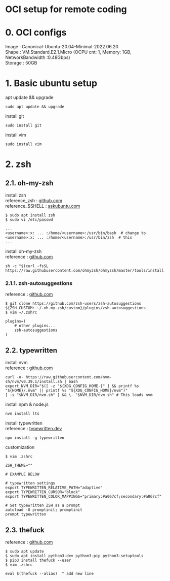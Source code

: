 OCI setup for remote coding
===

# 0. OCI configs
Image : Canonical-Ubuntu-20.04-Minimal-2022.06.20  
Shape : VM.Standard.E2.1.Micro (OCPU cnt: 1, Memory: 1GB, NetworkBandwidth :0.48Gbps)  
Storage : 50GB

# 1. Basic ubuntu setup
apt update && upgrade
```
sudo apt update && upgrade
```

install git
```
sudo install git
```

install vim
```
sudo install vim
```

# 2. zsh
## 2.1. oh-my-zsh
install zsh  
reference_zsh : [github.com](https://github.com/ohmyzsh/ohmyzsh/wiki/Installing-ZSH#install-and-set-up-zsh-as-default "https://github.com/ohmyzsh/ohmyzsh/wiki/Installing-ZSH#install-and-set-up-zsh-as-default")  
reference_$SHELL : [askubuntu.com](https://askubuntu.com/questions/131823/how-to-make-zsh-the-default-shell "https://askubuntu.com/questions/131823/how-to-make-zsh-the-default-shell")  
```console
$ sudo apt install zsh
$ sudo vi /etc/passwd

...
<username>:x: ... :/home/<username>:/usr/bin/bash  # change to
<username>:x: ... :/home/<username>:/usr/bin/zsh  # this
...
```

install oh-my-zsh  
reference : [github.com](https://github.com/ohmyzsh/ohmyzsh#basic-installation "https://github.com/ohmyzsh/ohmyzsh#basic-installation")
```
sh -c "$(curl -fsSL https://raw.githubusercontent.com/ohmyzsh/ohmyzsh/master/tools/install.sh)"
```

### 2.1.1. zsh-autosuggestions
reference : [github.com](https://github.com/zsh-users/zsh-autosuggestions "https://github.com/zsh-users/zsh-autosuggestions")
```console
$ git clone https://github.com/zsh-users/zsh-autosuggestions ${ZSH_CUSTOM:-~/.oh-my-zsh/custom}/plugins/zsh-autosuggestions
$ vim ~/.zshrc

plugins=(
    # other plugins...
    zsh-autosuggestions
)
```

## 2.2. typewritten
install nvm  
reference : [github.com](https://github.com/nvm-sh/nvm#installing-and-updating "https://github.com/nvm-sh/nvm#installing-and-updating")
```
curl -o- https://raw.githubusercontent.com/nvm-sh/nvm/v0.39.1/install.sh | bash
export NVM_DIR="$([ -z "${XDG_CONFIG_HOME-}" ] && printf %s "${HOME}/.nvm" || printf %s "${XDG_CONFIG_HOME}/nvm")"
[ -s "$NVM_DIR/nvm.sh" ] && \. "$NVM_DIR/nvm.sh" # This loads nvm
```

install npm & node.js
```
nvm install lts
```

install typewritten  
reference : [typewritten.dev](https://typewritten.dev/#/ "https://typewritten.dev/#/")
```
npm install -g typewritten
```

customization
```console
$ vim .zshrc

ZSH_THEME=""

# EXAMPLE BELOW

# typewritten settings
export TYPEWRITTEN_RELATIVE_PATH="adaptive"
export TYPEWRITTEN_CURSOR="block"
export TYPEWRITTEN_COLOR_MAPPINGS="primary:#a067cf;secondary:#a067cf"

# Set typewritten ZSH as a prompt
autoload -U promptinit; promptinit
prompt typewritten
```

## 2.3. thefuck
reference : [github.com](https://github.com/nvbn/thefuck "https://github.com/nvbn/thefuck")
```console
$ sudo apt update
$ sudo apt install python3-dev python3-pip python3-setuptools
$ pip3 install thefuck --user
$ vim .zshrc

eval $(thefuck --alias)  " add new line
```
